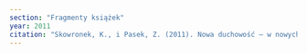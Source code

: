 ```yaml
---
section: "Fragmenty książek"
year: 2011
citation: "Skowronek, K., i Pasek, Z. (2011). Nowa duchowość – w nowych serialach telewizyjnych. W M. Filiciak i B. Giza (red.), Post-soap. Nowa generacja seriali telewizyjnych a polska widownia (s. 43-61). Warszawa: Wydawnictwo naukowe SCHOLAR."
---
```

